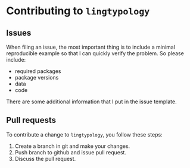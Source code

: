 # Contributing to `lingtypology`

## Issues

When filing an issue, the most important thing is to include a minimal reproducible example so that I can quickly verify the problem. So please include:

* required packages
* package versions
* data
* code

There are some additional information that I put in the issue template.

## Pull requests

To contribute a change to `lingtypology`, you follow these steps:

1. Create a branch in git and make your changes.
2. Push branch to github and issue pull request.
3. Discuss the pull request.

